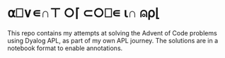 # ⍺⎕∨∊∩⊤ ○⌈ ⊂○⎕∊ ⍳∩ ⍝⍴⌊

This repo contains my attempts at solving the Advent of Code problems using Dyalog APL, as part of my own APL journey. The solutions are in a notebook format to enable annotations.
